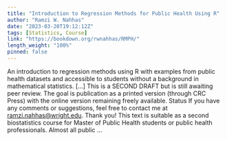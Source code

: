 ```yaml
---
title: "Introduction to Regression Methods for Public Health Using R"
author: "Ramzi W. Nahhas"
date: "2023-03-20T19:12:12Z"
tags: [Statistics, Course]
link: "https://bookdown.org/rwnahhas/RMPH/"
length_weight: "100%"
pinned: false
---
```


An introduction to regression methods using R with examples from public health datasets and accessible to students without a background in mathematical statistics. [...] This is a SECOND DRAFT but is still awaiting peer review. The goal is publication as a printed version (through CRC Press) with the online version remaining freely available. Status If you have any comments or suggestions, feel free to contact me at ramzi.nahhas@wright.edu. Thank you! This text is suitable as a second biostatistics course for Master of Public Health students or public health professionals. Almost all public ...

